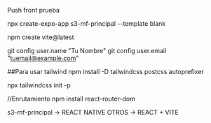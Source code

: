 Push front prueba

npx create-expo-app s3-mf-principal --template blank

npm create vite@latest

git config user.name "Tu Nombre" git config user.email "tuemail@example.com"

##Para usar tailwind
npm install -D tailwindcss postcss autoprefixer

npx tailwindcss init -p  

//Enrutamiento
npm install react-router-dom
   
s3-mf-principal -> REACT NATIVE
OTROS -> REACT + VITE